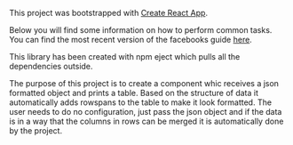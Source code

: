This project was bootstrapped with [Create React App](https://github.com/facebookincubator/create-react-app).

Below you will find some information on how to perform common tasks.<br>
You can find the most recent version of the facebooks guide [here](https://github.com/facebookincubator/create-react-app/blob/master/packages/react-scripts/template/README.md).


This library has been created with npm eject which pulls all the dependencies outside.

The purpose of this project is to create a component whic receives a json formatted object and prints a table. Based on the structure of data it automatically adds rowspans to the table to make it look formatted. The user needs to do no configuration, just pass the json object and if the data is in a way that the columns in rows can be merged it is automatically done by the project.



